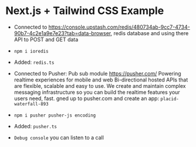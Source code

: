 # Next.js + Tailwind CSS Example

- Connected to <https://console.upstash.com/redis/480734ab-9cc7-4734-90b7-4c2e1a9e7e23?tab=data-browser>, redis database and using there API to POST and GET data
- `npm i ioredis`
- Added: `redis.ts`

- Connected to Pusher: Pub sub module <https://pusher.com/>
Powering realtime experiences for mobile and web Bi-directional hosted APIs that are flexible, scalable and easy to use. We create and maintain complex messaging infrastructure so you can build the realtime features your users need, fast. gned up to pusher.com and create an app: `placid-waterfall-893`

- `npm i pusher pusher-js encoding`
- Added: `pusher.ts`
- `Debug console` you can listen to a call
